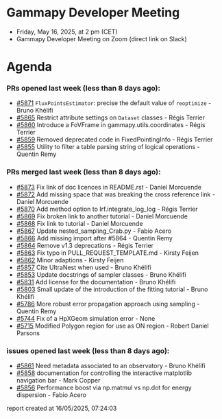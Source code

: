 # Gammapy Developer Meeting 
 * Friday, May 16, 2025, at 2 pm (CET) 
 * Gammapy Developer Meeting on Zoom (direct link on Slack) 
# Agenda

### PRs opened last week (less than 8 days ago): 
* [#5871](https://github.com/gammapy/gammapy/pull/5871) `FluxPointsEstimator`: precise the default value of  `reoptimize` - Bruno Khélifi
* [#5865](https://github.com/gammapy/gammapy/pull/5865) Restrict attribute settings on `Dataset` classes - Régis Terrier
* [#5860](https://github.com/gammapy/gammapy/pull/5860) Introduce a FoVFrame in gammapy.utils.coordinates - Régis Terrier
* [#5859](https://github.com/gammapy/gammapy/pull/5859) Removed deprecated code in FixedPointingInfo - Régis Terrier
* [#5855](https://github.com/gammapy/gammapy/pull/5855) Utility to filter a table parsing string of  logical operations - Quentin Remy

### PRs merged last week (less than 8 days ago): 
* [#5873](https://github.com/gammapy/gammapy/pull/5873) Fix link of doc licences in README.rst - Daniel Morcuende
* [#5872](https://github.com/gammapy/gammapy/pull/5872) Add missing space that was breaking the cross reference link - Daniel Morcuende
* [#5870](https://github.com/gammapy/gammapy/pull/5870) Add method option to Irf.integrate_log_log - Régis Terrier
* [#5869](https://github.com/gammapy/gammapy/pull/5869) Fix broken link to another tutorial - Daniel Morcuende
* [#5868](https://github.com/gammapy/gammapy/pull/5868) Fix link to tutorial - Daniel Morcuende
* [#5867](https://github.com/gammapy/gammapy/pull/5867) Update nested_sampling_Crab.py - Fabio Acero
* [#5866](https://github.com/gammapy/gammapy/pull/5866) Add missing import  after #5864 - Quentin Remy
* [#5864](https://github.com/gammapy/gammapy/pull/5864) Remove v1.3 deprecations  - Régis Terrier
* [#5863](https://github.com/gammapy/gammapy/pull/5863) Fix typo in PULL_REQUEST_TEMPLATE.md - Kirsty Feijen
* [#5862](https://github.com/gammapy/gammapy/pull/5862) Minor adaptions - Kirsty Feijen
* [#5857](https://github.com/gammapy/gammapy/pull/5857) Cite UltraNest when used - Bruno Khélifi
* [#5853](https://github.com/gammapy/gammapy/pull/5853) Update docstrings of sampler classes - Bruno Khélifi
* [#5831](https://github.com/gammapy/gammapy/pull/5831) Add license for the documentation - Bruno Khélifi
* [#5803](https://github.com/gammapy/gammapy/pull/5803) Small update of the introduction of the fitting tutorial - Bruno Khélifi
* [#5786](https://github.com/gammapy/gammapy/pull/5786) More robust  error propagation approach using sampling - Quentin Remy
* [#5744](https://github.com/gammapy/gammapy/pull/5744) Fix of a HpXGeom simulation error - None
* [#5715](https://github.com/gammapy/gammapy/pull/5715) Modified Polygon region for use as ON region - Robert Daniel Parsons

### issues opened last week (less than 8 days ago): 
* [#5861](https://github.com/gammapy/gammapy/issues/5861) Need metadata associated to an observatory - Bruno Khélifi
* [#5858](https://github.com/gammapy/gammapy/issues/5858) documentation for controlling the interactive matplotlib navigation bar - Mark Copper
* [#5856](https://github.com/gammapy/gammapy/issues/5856) Performance boost via np.matmul vs np.dot for energy dispersion - Fabio Acero

 report created at 16/05/2025, 07:24:03